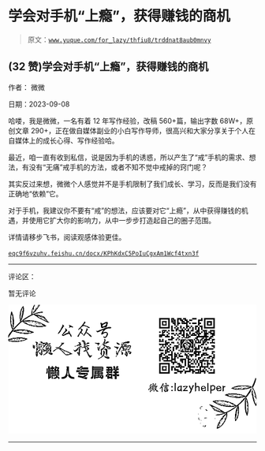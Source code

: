 # 学会对手机“上瘾”，获得赚钱的商机

> 原文：[`www.yuque.com/for_lazy/thfiu8/trddnat8aub0mnvy`](https://www.yuque.com/for_lazy/thfiu8/trddnat8aub0mnvy)

## (32 赞)学会对手机“上瘾”，获得赚钱的商机

作者： 微微

日期：2023-09-08

哈喽，我是微微，一名有着 12 年写作经验，改稿 560+篇，输出字数 68W+，原创文章 290+，正在做自媒体副业的小白写作导师，很高兴和大家分享关于个人在自媒体上的成长心得、写作经验哈。

最近，咱一直有收到私信，说是因为手机的诱惑，所以产生了“戒”手机的需求、想法，有没有“无痛”戒手机的方法，或者不知不觉中戒掉的窍门呢？

其实反过来想，微微个人感觉并不是手机限制了我们成长、学习，反而是我们没有正确地“依赖”它。

对于手机，我建议你不要有“戒”的想法，应该要对它“上瘾”，从中获得赚钱的机遇，并使用它扩大你的影响力，从中一步步打造起自己的圈子范围。

详情请移步飞书，阅读观感体验更佳。

[`eqc9f6vzuhv.feishu.cn/docx/KPhKdxC5PoIuCgxAm1Wcf4txn3f`](https://eqc9f6vzuhv.feishu.cn/docx/KPhKdxC5PoIuCgxAm1Wcf4txn3f)

* * *

评论区：

暂无评论

![](img/1c37d505930596d12a88ab23e11aa07a.png)

* * *